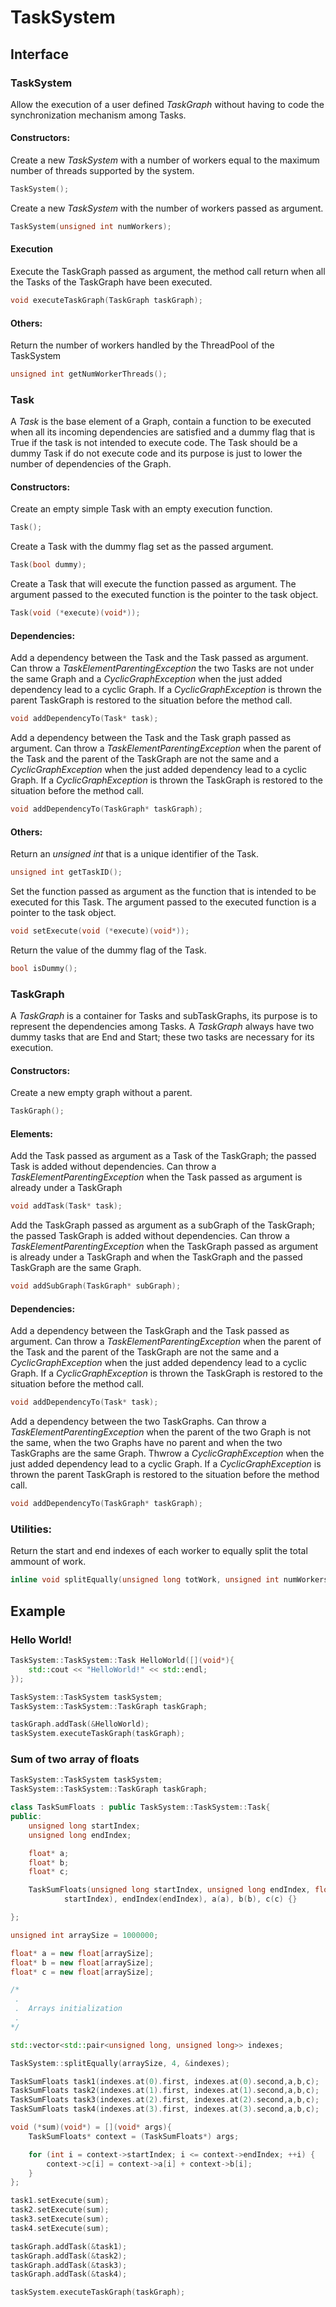 # TaskSystem


## Interface
  
### TaskSystem
Allow the execution of a user defined *TaskGraph* without having to code the synchronization mechanism among Tasks.

#### Constructors:
Create a new *TaskSystem* with a number of workers equal to the maximum number of threads supported by the system.
```cpp
TaskSystem();
```

Create a new *TaskSystem* with the number of workers passed as argument.
```cpp
TaskSystem(unsigned int numWorkers);
```

#### Execution

Execute the TaskGraph passed as argument, the method call return when all the Tasks of the TaskGraph have been executed.
```cpp
void executeTaskGraph(TaskGraph taskGraph);
```

#### Others:

Return the number of workers handled by the ThreadPool of the TaskSystem
```cpp
unsigned int getNumWorkerThreads();
```

### Task
A *Task* is the base element of a Graph, contain a function to be executed when all its incoming dependencies are satisfied and a dummy flag that is True if the task is not intended to execute code.
The Task should be a dummy Task if do not execute code and its purpose is just to lower the number of dependencies of the Graph.

#### Constructors:

Create an empty simple Task with an empty execution function.
```cpp
Task();
```


Create a Task with the dummy flag set as the passed argument.
```cpp
Task(bool dummy);
```


Create a Task that will execute the function passed as argument.
The argument passed to the executed function is the pointer to the task object.
```cpp
Task(void (*execute)(void*));
```

#### Dependencies:

Add a dependency between the Task and the Task passed as argument.
Can throw a *TaskElementParentingException* the two Tasks are not under the same Graph and a *CyclicGraphException* when the just added dependency lead to a cyclic Graph.
If a *CyclicGraphException* is thrown the parent TaskGraph is restored to the situation before the method call.
```cpp
void addDependencyTo(Task* task);
```

Add a dependency between the Task and the Task graph passed as argument.
Can throw a *TaskElementParentingException* when the parent of the Task and the parent of the TaskGraph are not the same and a *CyclicGraphException* when the just added dependency lead to a cyclic Graph.
If a *CyclicGraphException* is thrown the TaskGraph is restored to the situation before the method call.
```cpp
void addDependencyTo(TaskGraph* taskGraph);
```

#### Others:

Return an *unsigned int* that is a unique identifier of the Task.
```cpp
unsigned int getTaskID();
```

Set the function passed as argument as the function that is intended to be executed for this Task.
The argument passed to the executed function is a pointer to the task object.
```cpp
void setExecute(void (*execute)(void*));
```

Return the value of the dummy flag of the Task.
```cpp
bool isDummy();
```

### TaskGraph

A *TaskGraph* is a container for Tasks and subTaskGraphs, its purpose is to represent the dependencies among Tasks.
A *TaskGraph* always have two dummy tasks that are End and Start; these two tasks are necessary for its execution.


#### Constructors:

Create a new empty graph without a parent.
```cpp
TaskGraph();
```


#### Elements:

Add the Task passed as argument as a Task of the TaskGraph; the passed Task is added without dependencies.
Can throw a *TaskElementParentingException* when the Task passed as argument is already under a TaskGraph
```cpp
void addTask(Task* task);
```

Add the TaskGraph passed as argument as a subGraph of the TaskGraph; the passed TaskGraph is added without dependencies.
Can throw a *TaskElementParentingException* when the TaskGraph passed as argument is already under a TaskGraph and when the TaskGraph and the passed TaskGraph are the same Graph.
```cpp
void addSubGraph(TaskGraph* subGraph);
```

#### Dependencies:


Add a dependency between the TaskGraph and the Task passed as argument.
Can throw a *TaskElementParentingException* when the parent of the Task and the parent of the TaskGraph are not the same and a *CyclicGraphException* when the just added dependency lead to a cyclic Graph.
If a *CyclicGraphException* is thrown the TaskGraph is restored to the situation before the method call.
```cpp
void addDependencyTo(Task* task);
```

Add a dependency between the two TaskGraphs.
Can throw a *TaskElementParentingException* when the parent of the two Graph is not the same, when the two Graphs have no parent and when the two TaskGraphs are the same Graph.
Thwrow a *CyclicGraphException* when the just added dependency lead to a cyclic Graph.
If a *CyclicGraphException* is thrown the parent TaskGraph is restored to the situation before the method call.
```cpp
void addDependencyTo(TaskGraph* taskGraph);
```

### Utilities:

Return the start and end indexes of each worker to equally split the total ammount of work.
```cpp
inline void splitEqually(unsigned long totWork, unsigned int numWorkers, std::vector<std::pair<unsigned long, unsigned long>>* out){
```

## Example 

### Hello World!
```cpp
TaskSystem::TaskSystem::Task HelloWorld([](void*){
    std::cout << "HelloWorld!" << std::endl;
});

TaskSystem::TaskSystem taskSystem;
TaskSystem::TaskSystem::TaskGraph taskGraph;

taskGraph.addTask(&HelloWorld);
taskSystem.executeTaskGraph(taskGraph);

```


### Sum of two array of floats
```cpp
TaskSystem::TaskSystem taskSystem;
TaskSystem::TaskSystem::TaskGraph taskGraph;

class TaskSumFloats : public TaskSystem::TaskSystem::Task{
public:
    unsigned long startIndex;
    unsigned long endIndex;

    float* a;
    float* b;
    float* c;

    TaskSumFloats(unsigned long startIndex, unsigned long endIndex, float *a, float *b, float *c) : startIndex(
            startIndex), endIndex(endIndex), a(a), b(b), c(c) {}

};

unsigned int arraySize = 1000000;

float* a = new float[arraySize];
float* b = new float[arraySize];
float* c = new float[arraySize];

/*
 .
 .  Arrays initialization
 .
*/

std::vector<std::pair<unsigned long, unsigned long>> indexes;

TaskSystem::splitEqually(arraySize, 4, &indexes);

TaskSumFloats task1(indexes.at(0).first, indexes.at(0).second,a,b,c);
TaskSumFloats task2(indexes.at(1).first, indexes.at(1).second,a,b,c);
TaskSumFloats task3(indexes.at(2).first, indexes.at(2).second,a,b,c);
TaskSumFloats task4(indexes.at(3).first, indexes.at(3).second,a,b,c);

void (*sum)(void*) = [](void* args){
    TaskSumFloats* context = (TaskSumFloats*) args;

    for (int i = context->startIndex; i <= context->endIndex; ++i) {
        context->c[i] = context->a[i] + context->b[i];
    }
};

task1.setExecute(sum);
task2.setExecute(sum);
task3.setExecute(sum);
task4.setExecute(sum);

taskGraph.addTask(&task1);
taskGraph.addTask(&task2);
taskGraph.addTask(&task3);
taskGraph.addTask(&task4);

taskSystem.executeTaskGraph(taskGraph);
```
